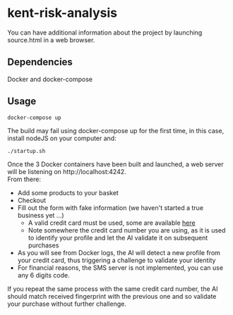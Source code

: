 # kent-risk-analysis

You can have additional information about the project by launching source.html in a web browser.

## Dependencies

Docker and docker-compose

## Usage
```
docker-compose up 
```

The build may fail using docker-compose up for the first time, in this case, install nodeJS on your computer and:

```
./startup.sh
```

Once the 3 Docker containers have been built and launched, a web server will be listening on http://localhost:4242.  
From there:
* Add some products to your basket
* Checkout
* Fill out the form with fake information (we haven't started a true business yet ...)
    * A valid credit card must be used, some are available [here](https://developers.braintreepayments.com/guides/credit-cards/testing-go-live/php)
     * Note somewhere the credit card number you are using, as it is used to identify your profile and let the AI validate it on subsequent purchases
* As you will see from Docker logs, the AI will detect a new profile from your credit card, thus triggering a challenge to validate your identity
* For financial reasons, the SMS server is not implemented, you can use any 6 digits code.

If you repeat the same process with the same credit card number, the AI should match received fingerprint with the previous one and so validate your purchase without further challenge.

